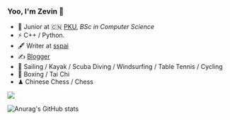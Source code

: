 ### Yoo, I'm Zevin 👋

- 🍻 Junior at 🇨🇳 [PKU](https://www.pku.edu.cn), _BSc in Computer Science_
- ⚡ C++ / Python.
- 🖋 Writer at [sspai](https://sspai.com/u/aw0luepf/posts)
- ✍️ [Blogger](https://haysc.tech)
- 🏃 Sailing / Kayak / Scuba Diving / Windsurfing / Table Tennis / Cycling
- 🥋 Boxing / Tai Chi
- ♟ Chinese Chess / Chess 

![](https://img.shields.io/badge/Code-JavaScript-informational?style=flat&logo=<JavaScript>&logoColor=white&color=2bbc8a)

![Anurag's GitHub stats](https://github-readme-stats.vercel.app/api?username=zevino&count_private=true&show_icons=true&theme=radical)
